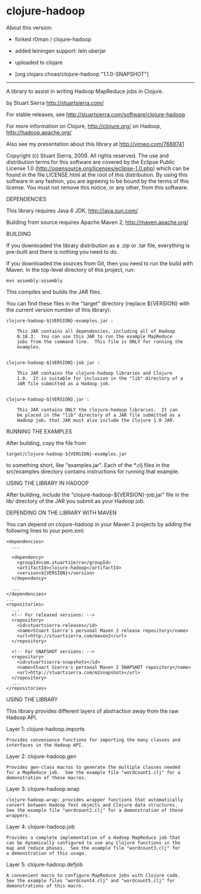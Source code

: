 clojure-hadoop
==============

About this version:
- forked r0man / clojure-hadoop

- added leiningen support: lein uberjar

- uploaded to clojare

- [org.clojars.choas/clojure-hadoop "1.1.0-SNAPSHOT"]

----



A library to assist in writing Hadoop MapReduce jobs in Clojure.

by Stuart Sierra
http://stuartsierra.com/

For stable releases, see
http://stuartsierra.com/software/clojure-hadoop

For more information
on Clojure, http://clojure.org/
on Hadoop, http://hadoop.apache.org/

Also see my presentation about this library at
http://vimeo.com/7669741


Copyright (c) Stuart Sierra, 2009. All rights reserved.  The use and
distribution terms for this software are covered by the Eclipse Public
License 1.0 (http://opensource.org/licenses/eclipse-1.0.php) which can
be found in the file LICENSE.html at the root of this distribution.
By using this software in any fashion, you are agreeing to be bound by
the terms of this license.  You must not remove this notice, or any
other, from this software.



DEPENDENCIES

This library requires Java 6 JDK, http://java.sun.com/

Building from source requires Apache Maven 2, http://maven.apache.org/



BUILDING

If you downloaded the library distribution as a .zip or .tar file,
everything is pre-built and there is nothing you need to do.

If you downloaded the sources from Git, then you need to run the build
with Maven. In the top-level directory of this project, run:

    mvn assembly:assembly

This compiles and builds the JAR files.

You can find these files in the "target" directory (replace ${VERSION}
with the current version number of this library):

    clojure-hadoop-${VERSION}-examples.jar :

        This JAR contains all dependencies, including all of Hadoop
        0.18.3.  You can use this JAR to run the example MapReduce
        jobs from the command line.  This file is ONLY for running the
        examples.


    clojure-hadoop-${VERSION}-job.jar :

        This JAR contains the clojure-hadoop libraries and Clojure
        1.0.  It is suitable for inclusion in the "lib" directory of a
        JAR file submitted as a Hadoop job.


    clojure-hadoop-${VERSION}.jar :

        This JAR contains ONLY the clojure-hadoop libraries.  It can
        be placed in the "lib" directory of a JAR file submitted as a
        Hadoop job; that JAR must also include the Clojure 1.0 JAR.



RUNNING THE EXAMPLES

After building, copy the file from

    target/clojure-hadoop-${VERSION}-examples.jar

to something short, like "examples.jar".  Each of the *.clj files in
the src/examples directory contains instructions for running that
example.



USING THE LIBRARY IN HADOOP

After building, include the "clojure-hadoop-${VERSION}-job.jar" file
in the lib/ directory of the JAR you submit as your Hadoop job.



DEPENDING ON THE LIBRARY WITH MAVEN

You can depend on clojure-hadoop in your Maven 2 projects by adding
the following lines to your pom.xml:

    <dependencies>
      ...

      <dependency>
        <groupId>com.stuartsierra</groupId>
        <artifactId>clojure-hadoop</artifactId>
        <version>${VERSION}</version>
      </dependency>

      ...
    </dependencies>
    ...
    <repositories>
      ...
      <!-- For released versions: -->
      <repository>
        <id>stuartsierra-releases</id>
        <name>Stuart Sierra's personal Maven 2 release repository</name>
        <url>http://stuartsierra.com/maven2</url>
      </repository>

      <!-- For SNAPSHOT versions: -->
      <repository>
        <id>stuartsierra-snapshots</id>
        <name>Stuart Sierra's personal Maven 2 SNAPSHOT repository</name>
        <url>http://stuartsierra.com/m2snapshots</url>
      </repository>
      ...
    </repositories>



USING THE LIBRARY

This library provides different layers of abstraction away from the
raw Hadoop API.

Layer 1: clojure-hadoop.imports

    Provides convenience functions for importing the many classes and
    interfaces in the Hadoop API.

Layer 2: clojure-hadoop.gen

    Provides gen-class macros to generate the multiple classes needed
    for a MapReduce job.  See the example file "wordcount1.clj" for a
    demonstration of these macros.

Layer 3: clojure-hadoop.wrap

    clojure-hadoop.wrap: provides wrapper functions that automatically
    convert between Hadoop Text objects and Clojure data structures.
    See the example file "wordcount2.clj" for a demonstration of these
    wrappers.

Layer 4: clojure-hadoop.job

    Provides a complete implementation of a Hadoop MapReduce job that
    can be dynamically configured to use any Clojure functions in the
    map and reduce phases.  See the example file "wordcount3.clj" for
    a demonstration of this usage.

Layer 5: clojure-hadoop.defjob

    A convenient macro to configure MapReduce jobs with Clojure code.
    See the example files "wordcount4.clj" and "wordcount5.clj" for
    demonstrations of this macro.
